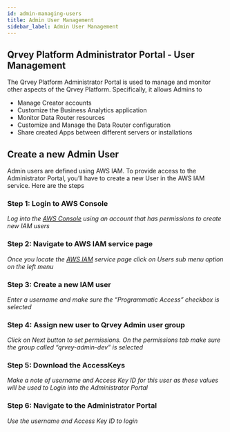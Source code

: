 ```yaml
---
id: admin-managing-users
title: Admin User Management
sidebar_label: Admin User Management
---
```


## Qrvey Platform Administrator Portal - User Management

The Qrvey Platform Administrator Portal is used to manage and monitor other aspects of the Qrvey Platform. Specifically, it allows Admins to

*   Manage Creator accounts
*   Customize the Business Analytics application
*   Monitor Data Router resources
*   Customize and Manage the Data Router configuration
*   Share created Apps between different servers or installations

## Create a new Admin User

Admin users are defined using AWS IAM. To provide access to the Administrator Portal, you’ll have to create a new User in the AWS IAM service. Here are the steps

### Step 1: Login to AWS Console

_Log into the [AWS Console](https://aws.amazon.com/) using an account that has permissions to create new IAM users_

### Step 2: Navigate to AWS IAM service page

_Once you locate the [AWS IAM](https://console.aws.amazon.com/iam/home?#/home) service page click on Users sub menu option on the left menu_

### Step 3: Create a new IAM user

_Enter a username and make sure the “Programmatic Access” checkbox is selected_

### Step 4: Assign new user to Qrvey Admin user group

_Click on Next button to set permissions. On the permissions tab make sure the group called “qrvey-admin-dev” is selected_

### Step 5: Download the AccessKeys

_Make a note of username and Access Key ID for this user as these values will be used to Login into the Administrator Portal_

### Step 6: Navigate to the Administrator Portal

_Use the username and Access Key ID to login_
